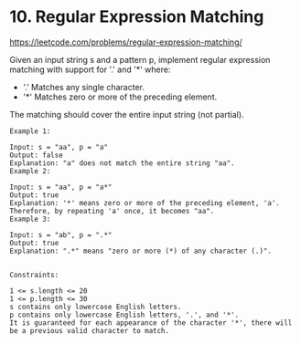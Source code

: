 # 10. Regular Expression Matching

https://leetcode.com/problems/regular-expression-matching/

Given an input string s and a pattern p, implement regular expression matching with support for '.' and '*' where:

- '.' Matches any single character.​​​​
- '*' Matches zero or more of the preceding element.

The matching should cover the entire input string (not partial).

```
Example 1:

Input: s = "aa", p = "a"
Output: false
Explanation: "a" does not match the entire string "aa".
Example 2:

Input: s = "aa", p = "a*"
Output: true
Explanation: '*' means zero or more of the preceding element, 'a'. Therefore, by repeating 'a' once, it becomes "aa".
Example 3:

Input: s = "ab", p = ".*"
Output: true
Explanation: ".*" means "zero or more (*) of any character (.)".
 

Constraints:

1 <= s.length <= 20
1 <= p.length <= 30
s contains only lowercase English letters.
p contains only lowercase English letters, '.', and '*'.
It is guaranteed for each appearance of the character '*', there will be a previous valid character to match.
```